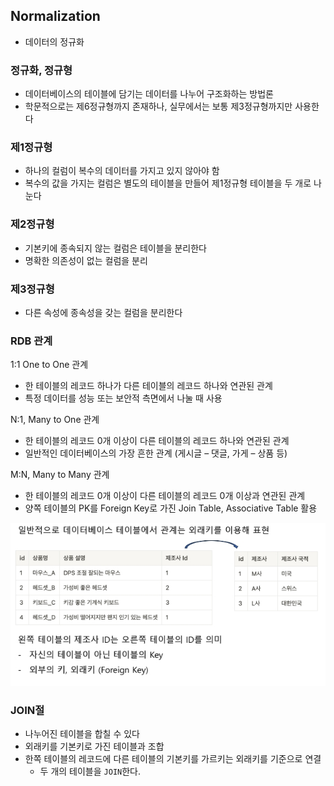 ## Normalization 
- 데이터의 정규화

### 정규화, 정규형
 - 데이터베이스의 테이블에 담기는 데이터를 나누어 구조화하는 방법론
 - 학문적으로는 제6정규형까지 존재하나, 실무에서는 보통 제3정규형까지만 사용한다

  ### 제1정규형
  - 하나의 컬럼이 복수의 데이터를 가지고 있지 않아야 함
  - 복수의 값을 가지는 컬럼은 별도의 테이블을 만들어 제1정규형 테이블을 두 개로 나눈다

  ### 제2정규형
  - 기본키에 종속되지 않는 컬럼은 테이블을 분리한다
  - 명확한 의존성이 없는 컬럼을 분리

  ### 제3정규형
  - 다른 속성에 종속성을 갖는 컬럼을 분리한다

  ### RDB 관계
  1:1 One to One 관계
  - 한 테이블의 레코드 하나가 다른 테이블의 레코드 하나와 연관된 관계
  - 특정 데이터를 성능 또는 보안적 측면에서 나눌 때 사용

  N:1, Many to One 관계
  - 한 테이블의 레코드 0개 이상이 다른 테이블의 레코드 하나와 연관된 관계
  - 일반적인 데이터베이스의 가장 흔한 관계 (게시글 – 댓글, 가게 – 상품 등)

  M:N, Many to Many 관계
  - 한 테이블의 레코드 0개 이상이 다른 테이블의 레코드 0개 이상과 연관된 관계
  - 양쪽 테이블의 PK를 Foreign Key로 가진 Join Table, Associative Table 활용

  ![key](Key.jpg)


### JOIN절
- 나누어진 테이블을 합칠 수 있다
- 외래키를 기본키로 가진 테이블과 조합
- 한쪽 테이블의 레코드에 다른 테이블의 기본키를 가르키는 외래키를 기준으로 연결 
  - 두 개의 테이블을 `JOIN`한다.

